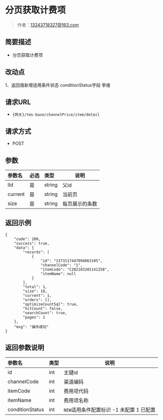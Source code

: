 # 分页获取计费项

> 作者：13243718327@163.com

## 简要描述

- 分页获取计费项

## 改动点
1、返回值新增适用条件状态 conditionStatus字段 		李维

## 请求URL
- ` {网关}/tms-base/channelPrice/item/detail `
  
## 请求方式
- POST 

## 参数

|参数名|必选|类型|说明|
|:----    |:---|:----- |-----   |
|lId |是  |string |父id   |
|current |是  |string |当前页   |
|size |是  |string | 每页展示的条数    |

## 返回示例 

``` 
{
    "code": 200,
    "success": true,
    "data": {
        "records": [
            {
                "id": "1373117447094063105",
                "channelCode": "1",
                "itemCode": "C202103201141258",
                "itemName": null
            }
        ],
        "total": 1,
        "size": 10,
        "current": 1,
        "orders": [],
        "optimizeCountSql": true,
        "hitCount": false,
        "searchCount": true,
        "pages": 1
    },
    "msg": "操作成功"
}
```

## 返回参数说明 

|参数名|类型|说明|
|:-----  |:-----|-----                           |
|id |int   |主键id  |
|channelCode |int   |渠道编码 |
|itemCode |int   |费用项代码  |
|itemName |int   |费用项名称 |
|conditionStatus |int   | `NEW`适用条件配置标识 -1 未配置 1 已配置|